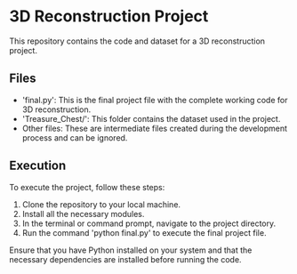 # 3D Reconstruction Project

This repository contains the code and dataset for a 3D reconstruction project.

## Files

- 'final.py': This is the final project file with the complete working code for 3D reconstruction.
- 'Treasure_Chest/': This folder contains the dataset used in the project.
- Other files: These are intermediate files created during the development process and can be ignored.

## Execution

To execute the project, follow these steps:

1. Clone the repository to your local machine.
2. Install all the necessary modules.
3. In the terminal or command prompt, navigate to the project directory.
4. Run the command 'python final.py' to execute the final project file.

Ensure that you have Python installed on your system and that the necessary dependencies are installed before running the code.
